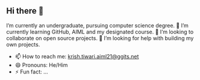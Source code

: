 ## Hi there 👋

<!--
**krisht3/krisht3** is a ✨ _special_ ✨ repository because its `README.md` (this file) appears on your GitHub profile.

Here are some ideas to get you started:

- 🔭 I’m currently working on ...
- 🌱 I’m currently learning ...
- 👯 I’m looking to collaborate on ...
- 🤔 I’m looking for help with ...
- 💬 Ask me about ...
- 📫 How to reach me: ...
- 😄 Pronouns: ...
- ⚡ Fun fact: ...
-->


I’m currently an undergraduate, pursuing computer science degree.
🌱 I’m currently learning GitHub, AIML and my designated course.
👯 I’m looking to collaborate on open source projects.
🤔 I’m looking for help with building my own projects.

- 📫 How to reach me: krish.tiwari.aiml21@ggits.net
- 😄 Pronouns: He/Him
- ⚡ Fun fact: ...
